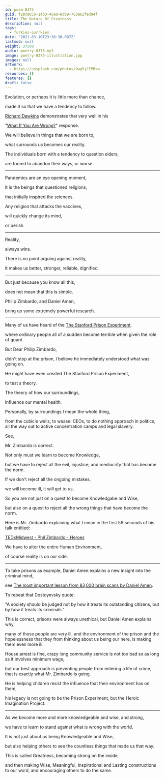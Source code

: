 ```yaml
---
id: poem-0375
guid: f28ca058-1ab3-46a0-8cb9-703a62fed84f
title: The Nature Of Greatness
description: null
tags:
  - furkies-purrkies
date: '2021-03-10T23:36:38.087Z'
lastmod: null
weight: 37500
audio: poetry-0375.mp3
image: poetry-0375-illustration.jpg
images: null
artwork:
  - https://unsplash.com/photos/9wg5jCEPBsw
resources: []
features: {}
draft: false
---
```


Evolution, or perhaps it is little more than chance,

made it so that we have a tendency to follow.

[Richard Dawkins](https://www.youtube.com/watch?v=JFZTbD6Fno4) demonstrates that very well in his

"[What If You Are Wrong?](https://www.youtube.com/watch?v=cd1dM1lJoSY)" response.

We will believe in things that we are born to,

what surrounds us becomes our reality.

The individuals born with a tendency to question elders,

are forced to abandon their ways, or worse.

---

Pandemics are an eye opening moment,

it is the beings that questioned religions,

that initially inspired the sciences.

Any religion that attacks the vaccines,

will quickly change its mind,

or perish.

---

Reality,

always wins.

There is no point arguing against reality,

it makes us better, stronger, reliable, dignified.

---

But just because you know all this,

does not mean that this is simple.

Philip Zimbardo, and Daniel Amen,

bring up some extremely powerful research.

---

Many of us have heard of the [The Stanford Prison Experiment](https://www.youtube.com/watch?v=3XN2X72jrFk),

where ordinary people all of a sudden become terrible when given the role of guard.

But Dear Philip Zimbardo,

didn't stop at the prison, I believe he immediately understood what was going on.

He might have even created The Stanford Prison Experiment,

to test a theory.

The theory of how our surroundings,

influence our mental health.

Personally, by surroundings I mean the whole thing,

from the cubicle walls, to weasel CEOs, to do nothing approach in politics, all the way out to active concentration camps and legal slavery.

See,

Mr. Zimbardo is correct.

Not only must we learn to become Knowledge,

but we have to reject all the evil, injustice, and mediocrity that has become the norm.

If we don't reject all the ongoing mistakes,

we will become ill, it will get to us.

So you are not just on a quest to become Knowledgabe and Wise,

but also on a quest to reject all the wrong things that have become the norm.

Here is Mr. Zimbardo explaining what I mean in the first 59 seconds of his talk entitled:

[TEDxMidwest - Phil Zimbardo - Heroes](https://www.youtube.com/watch?v=BzRR3Mo4noU)

We have to alter the entire Human Environment,

of course reality is on our side.

---

To take prisons as example, Daniel Amen explains a new insight into the criminal mind,

see [The most important lesson from 83,000 brain scans by Daniel Amen](https://www.youtube.com/watch?v=esPRsT-lmw8).

To repeat that Dostoyevsky quote:

"A society should be judged not by how it treats its outstanding citizens, but by how it treats its criminals."

This is correct, prisons were always unethical, but Daniel Amen explains why,

many of those people are very ill, and the environment of the prison and the hopelessness that they from thinking about us being our here, is making them even more ill.

House arrest is fine, crazy long community service is not too bad so as long as it involves minimum wage,

but our best approach is preventing people from entering a life of crime, that is exactly what Mr. Zimbardo is going.

He is helping children resist the influence that their environment has on them,

his legacy is not going to be the Prison Experiment, but the Heroic Imagination Project.

---

As we become more and more knowledgeable and wise, and strong,

we have to learn to stand against what is wrong with the world.

It is not just about us being Knowledgeable and Wise,

but also helping others to see the countless things that made us that way.

This is called Greatness, becoming strong on the inside,

and then making Wise, Meaningful, Inspirational and Lasting constructions to our word, and encouraging others to do the same.
